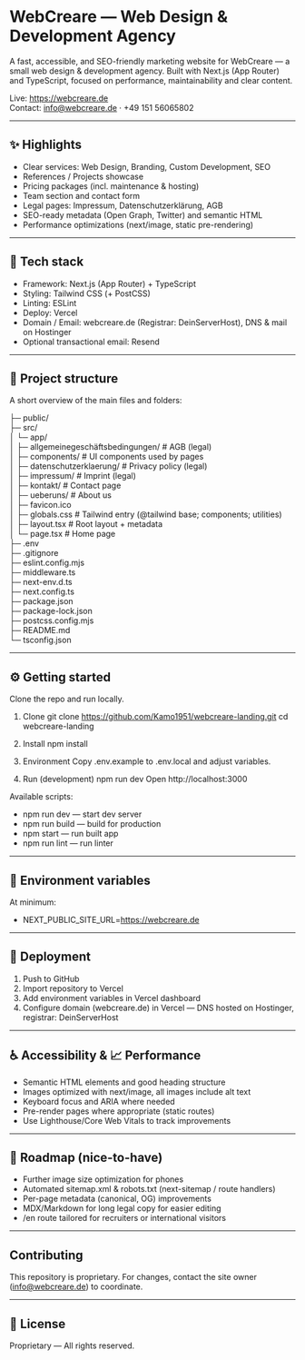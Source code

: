 
# WebCreare — Web Design & Development Agency

A fast, accessible, and SEO-friendly marketing website for WebCreare — a small web design & development agency. Built with Next.js (App Router) and TypeScript, focused on performance, maintainability and clear content.

Live: https://webcreare.de  
Contact: info@webcreare.de · +49 151 56065802

---

## ✨ Highlights

- Clear services: Web Design, Branding, Custom Development, SEO  
- References / Projects showcase  
- Pricing packages (incl. maintenance & hosting)  
- Team section and contact form  
- Legal pages: Impressum, Datenschutzerklärung, AGB  
- SEO-ready metadata (Open Graph, Twitter) and semantic HTML  
- Performance optimizations (next/image, static pre-rendering)

---

## 🔧 Tech stack

- Framework: Next.js (App Router) + TypeScript  
- Styling: Tailwind CSS (+ PostCSS)  
- Linting: ESLint  
- Deploy: Vercel  
- Domain / Email: webcreare.de (Registrar: DeinServerHost), DNS & mail on Hostinger  
- Optional transactional email: Resend

---

## 📁 Project structure
A short overview of the main files and folders:

├─ public/  
├─ src/  
│  └─ app/  
│     ├─ allgemeinegeschäftsbedingungen/   # AGB (legal)  
│     ├─ components/                       # UI components used by pages  
│     ├─ datenschutzerklaerung/            # Privacy policy (legal)  
│     ├─ impressum/                        # Imprint (legal)  
│     ├─ kontakt/                          # Contact page  
│     ├─ ueberuns/                         # About us  
│     ├─ favicon.ico  
│     ├─ globals.css                       # Tailwind entry (@tailwind base; components; utilities)  
│     ├─ layout.tsx                        # Root layout + metadata  
│     └─ page.tsx                          # Home page  
├─ .env  
├─ .gitignore  
├─ eslint.config.mjs  
├─ middleware.ts  
├─ next-env.d.ts  
├─ next.config.ts  
├─ package.json  
├─ package-lock.json  
├─ postcss.config.mjs  
├─ README.md  
└─ tsconfig.json

---

## ⚙️ Getting started

Clone the repo and run locally.

1. Clone
   git clone https://github.com/Kamo1951/webcreare-landing.git
   cd webcreare-landing

2. Install
   npm install

3. Environment
   Copy .env.example to .env.local and adjust variables.

4. Run (development)
   npm run dev
   Open http://localhost:3000

Available scripts:
- npm run dev        — start dev server
- npm run build      — build for production
- npm start          — run built app
- npm run lint       — run linter

---

## 🔐 Environment variables

At minimum:
- NEXT_PUBLIC_SITE_URL=https://webcreare.de

---

## 🚀 Deployment

1. Push to GitHub
2. Import repository to Vercel
3. Add environment variables in Vercel dashboard
4. Configure domain (webcreare.de) in Vercel — DNS hosted on Hostinger, registrar: DeinServerHost

---

## ♿ Accessibility & 📈 Performance

- Semantic HTML elements and good heading structure  
- Images optimized with next/image, all images include alt text  
- Keyboard focus and ARIA where needed  
- Pre-render pages where appropriate (static routes)  
- Use Lighthouse/Core Web Vitals to track improvements

---

## 🧭 Roadmap (nice-to-have)

- Further image size optimization for phones  
- Automated sitemap.xml & robots.txt (next-sitemap / route handlers)  
- Per-page metadata (canonical, OG) improvements  
- MDX/Markdown for long legal copy for easier editing  
- /en route tailored for recruiters or international visitors

---

## Contributing

This repository is proprietary. For changes, contact the site owner (info@webcreare.de) to coordinate.

---

## 👔 License

Proprietary — All rights reserved.

